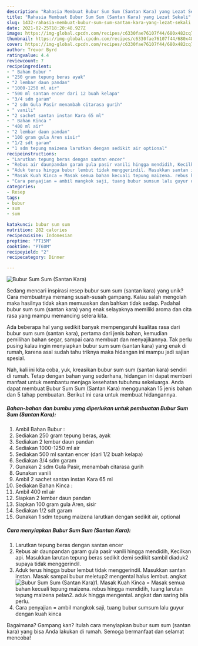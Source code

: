 ```yaml
---
description: "Rahasia Membuat Bubur Sum Sum (Santan Kara) yang Lezat Sekali"
title: "Rahasia Membuat Bubur Sum Sum (Santan Kara) yang Lezat Sekali"
slug: 1432-rahasia-membuat-bubur-sum-sum-santan-kara-yang-lezat-sekali
date: 2021-02-25T18:20:48.927Z
image: https://img-global.cpcdn.com/recipes/c6330fae76107f44/680x482cq70/bubur-sum-sum-santan-kara-foto-resep-utama.jpg
thumbnail: https://img-global.cpcdn.com/recipes/c6330fae76107f44/680x482cq70/bubur-sum-sum-santan-kara-foto-resep-utama.jpg
cover: https://img-global.cpcdn.com/recipes/c6330fae76107f44/680x482cq70/bubur-sum-sum-santan-kara-foto-resep-utama.jpg
author: Trevor Byrd
ratingvalue: 4.4
reviewcount: 7
recipeingredient:
- " Bahan Bubur "
- "250 gram tepung beras ayak"
- "2 lembar daun pandan"
- "1000-1250 ml air"
- "500 ml santan encer dari 12 buah kelapa"
- "3/4 sdm garam"
- "2 sdm Gula Pasir menambah citarasa gurih"
- " vanili"
- "2 sachet santan instan Kara 65 ml"
- " Bahan Kinca "
- "400 ml air"
- "2 lembar daun pandan"
- "100 gram gula Aren sisir"
- "1/2 sdt garam"
- "1 sdm tepung maizena larutkan dengan sedikit air optional"
recipeinstructions:
- "Larutkan tepung beras dengan santan encer"
- "Rebus air daunpandan garam gula pasir vanili hingga mendidih, Kecilkan api. Masukkan larutan tepung beras sedikit demi sedikit sambil diaduk2 supaya tidak menggerindil."
- "Aduk terus hingga bubur lembut tidak menggerindil. Masukkan santan instan. Masak sampai bubur meletup2 mengental halus lembut. angkat"
- "Masak Kuah Kinca = Masak semua bahan kecuali tepung maizena. rebus hingga mendidih, tuang larutan tepung maizena pelan2. aduk hingga mengental. angkat dan saring bila perlu."
- "Cara penyajian = ambil mangkok saji, tuang bubur sumsum lalu guyur dengan kuah kinca"
categories:
- Resep
tags:
- bubur
- sum
- sum

katakunci: bubur sum sum 
nutrition: 282 calories
recipecuisine: Indonesian
preptime: "PT15M"
cooktime: "PT60M"
recipeyield: "2"
recipecategory: Dinner

---
```



![Bubur Sum Sum (Santan Kara)](https://img-global.cpcdn.com/recipes/c6330fae76107f44/680x482cq70/bubur-sum-sum-santan-kara-foto-resep-utama.jpg)

Sedang mencari inspirasi resep bubur sum sum (santan kara) yang unik? Cara membuatnya memang susah-susah gampang. Kalau salah mengolah maka hasilnya tidak akan memuaskan dan bahkan tidak sedap. Padahal bubur sum sum (santan kara) yang enak selayaknya memiliki aroma dan cita rasa yang mampu memancing selera kita.

Ada beberapa hal yang sedikit banyak mempengaruhi kualitas rasa dari bubur sum sum (santan kara), pertama dari jenis bahan, kemudian pemilihan bahan segar, sampai cara membuat dan menyajikannya. Tak perlu pusing kalau ingin menyiapkan bubur sum sum (santan kara) yang enak di rumah, karena asal sudah tahu triknya maka hidangan ini mampu jadi sajian spesial.




Nah, kali ini kita coba, yuk, kreasikan bubur sum sum (santan kara) sendiri di rumah. Tetap dengan bahan yang sederhana, hidangan ini dapat memberi manfaat untuk membantu menjaga kesehatan tubuhmu sekeluarga. Anda dapat membuat Bubur Sum Sum (Santan Kara) menggunakan 15 jenis bahan dan 5 tahap pembuatan. Berikut ini cara untuk membuat hidangannya.

<!--inarticleads1-->

##### Bahan-bahan dan bumbu yang diperlukan untuk pembuatan Bubur Sum Sum (Santan Kara):

1. Ambil  Bahan Bubur :
1. Sediakan 250 gram tepung beras, ayak
1. Sediakan 2 lembar daun pandan
1. Sediakan 1000-1250 ml air
1. Sediakan 500 ml santan encer (dari 1/2 buah kelapa)
1. Sediakan 3/4 sdm garam
1. Gunakan 2 sdm Gula Pasir, menambah citarasa gurih
1. Gunakan  vanili
1. Ambil 2 sachet santan instan Kara 65 ml
1. Sediakan  Bahan Kinca :
1. Ambil 400 ml air
1. Siapkan 2 lembar daun pandan
1. Siapkan 100 gram gula Aren, sisir
1. Sediakan 1/2 sdt garam
1. Gunakan 1 sdm tepung maizena larutkan dengan sedikit air, optional




<!--inarticleads2-->

##### Cara menyiapkan Bubur Sum Sum (Santan Kara):

1. Larutkan tepung beras dengan santan encer
1. Rebus air daunpandan garam gula pasir vanili hingga mendidih, Kecilkan api. Masukkan larutan tepung beras sedikit demi sedikit sambil diaduk2 supaya tidak menggerindil.
1. Aduk terus hingga bubur lembut tidak menggerindil. Masukkan santan instan. Masak sampai bubur meletup2 mengental halus lembut. angkat
<img src="//assets-global.cpcdn.com/assets/icons/button_play-2c75c40dde080a61004c1f40b05d8f140eaff45d7e9e6481dc71c63d2e7c4909.png" alt="Bubur Sum Sum (Santan Kara)">1. Masak Kuah Kinca = Masak semua bahan kecuali tepung maizena. rebus hingga mendidih, tuang larutan tepung maizena pelan2. aduk hingga mengental. angkat dan saring bila perlu.
1. Cara penyajian = ambil mangkok saji, tuang bubur sumsum lalu guyur dengan kuah kinca




Bagaimana? Gampang kan? Itulah cara menyiapkan bubur sum sum (santan kara) yang bisa Anda lakukan di rumah. Semoga bermanfaat dan selamat mencoba!
